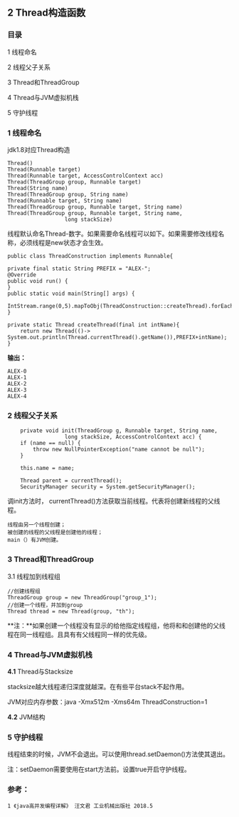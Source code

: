 ## 2 Thread构造函数

### 目录

1 线程命名

2 线程父子关系

3 Thread和ThreadGroup

4 Thread与JVM虚拟机栈

5 守护线程

### 1 线程命名

jdk1.8对应Thread构造

	Thread()
	Thread(Runnable target)
	Thread(Runnable target, AccessControlContext acc)
	Thread(ThreadGroup group, Runnable target)
	Thread(String name)
	Thread(ThreadGroup group, String name)
	Thread(Runnable target, String name)
	Thread(ThreadGroup group, Runnable target, String name)
	Thread(ThreadGroup group, Runnable target, String name,
	                  long stackSize)

线程默认命名Thread-数字。如果需要命名线程可以如下。如果需要修改线程名称，必须线程是new状态才会生效。

	public class ThreadConstruction implements Runnable{

    private final static String PREFIX = "ALEX-";
    @Override
    public void run() {
    }
    public static void main(String[] args) {
        IntStream.range(0,5).mapToObj(ThreadConstruction::createThread).forEach(Thread::start);
    }

    private static Thread createThread(final int intName){
        return new Thread(()-> System.out.println(Thread.currentThread().getName()),PREFIX+intName);
    }

**输出：**

	ALEX-0
	ALEX-1
	ALEX-2
	ALEX-3
	ALEX-4

### 2 线程父子关系


  		private void init(ThreadGroup g, Runnable target, String name,
                      long stackSize, AccessControlContext acc) {
        if (name == null) {
            throw new NullPointerException("name cannot be null");
        }

        this.name = name;

        Thread parent = currentThread();
        SecurityManager security = System.getSecurityManager();

调init方法时， currentThread()方法获取当前线程。代表将创建新线程的父线程。

	线程由另一个线程创建；
	被创建的线程的父线程是创建他的线程；
	main（）有JVM创建。

### 3 Thread和ThreadGroup

3.1 线程加到线程组

	//创建线程组
	ThreadGroup group = new ThreadGroup("group_1");
    //创建一个线程，并加到group
    Thread thread = new Thread(group, "th");

**注：**如果创建一个线程没有显示的给他指定线程组，他将和和创建他的父线程在同一线程组。且具有有父线程同一样的优先级。

### 4 Thread与JVM虚拟机栈

**4.1** Thread与Stacksize

stacksize越大线程递归深度就越深。在有些平台stack不起作用。

JVM对应内存参数：java -Xmx512m -Xms64m ThreadConstruction=1

**4.2** JVM结构

### 5 守护线程

线程结束的时候，JVM不会退出。可以使用thread.setDaemon()方法使其退出。

注：setDaemon需要使用在start方法前。设置true开启守护线程。

### 参考：

	1 《java高并发编程详解》 汪文君 工业机械出版社 2018.5
